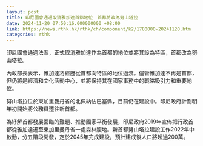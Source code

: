```yaml
---
layout: post
title: 印尼國會通過取消雅加達首都地位　首都將改為努山塔拉
date: 2024-11-20 07:50:16.000000000 +08:00
link: https://news.rthk.hk/rthk/ch/component/k2/1780000-20241120.htm
categories: rthk
---
```


印尼國會通過法案，正式取消雅加達作為首都的地位並將其設為特區，首都改為努山塔拉。

內政部長表示，雅加達將經歷從首都向特區的地位過渡。儘管雅加達不再是首都，但仍將是經濟和文化活動中心，並將保持其在國家事務中的戰略吸引力和重要地位。

努山塔拉位於東加里曼丹省的北佩納佔巴塞縣，目前仍在建設中。印尼政府計劃明年初開始將公務員遷往新首都。

為紓解首都發展面臨的難題、推動國家平衡發展，印尼政府2019年宣佈把行政首都從雅加達遷至東加里曼丹省一處森林腹地。新首都努山塔拉建設工作2022年中啟動，分五階段開發，定於2045年完成建設，預計建成後人口將超過200萬。
